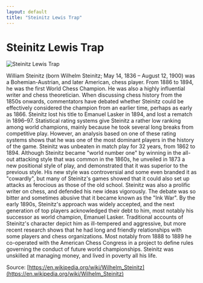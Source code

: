 ```yaml
---
layout: default
title: "Steinitz Lewis Trap"
---
```


# Steinitz Lewis Trap

![Steinitz Lewis Trap](https://www.thechesswebsite.com/wp-content/uploads/2024/02/1-steinitz-lewis-trap-bishop-opening.png)

William Steinitz (born Wilhelm Steinitz; May 14, 1836 – August 12, 1900) was a Bohemian-Austrian, and later American, chess player. From 1886 to 1894, he was the first World Chess Champion. He was also a highly influential writer and chess theoretician.
When discussing chess history from the 1850s onwards, commentators have debated whether Steinitz could be effectively considered the champion from an earlier time, perhaps as early as 1866. Steinitz lost his title to Emanuel Lasker in 1894, and lost a rematch in 1896–97.
Statistical rating systems give Steinitz a rather low ranking among world champions, mainly because he took several long breaks from competitive play. However, an analysis based on one of these rating systems shows that he was one of the most dominant players in the history of the game. Steinitz was unbeaten in match play for 32 years, from 1862 to 1894.
Although Steinitz became "world number one" by winning in the all-out attacking style that was common in the 1860s, he unveiled in 1873 a new positional style of play, and demonstrated that it was superior to the previous style. His new style was controversial and some even branded it as "cowardly", but many of Steinitz's games showed that it could also set up attacks as ferocious as those of the old school.
Steinitz was also a prolific writer on chess, and defended his new ideas vigorously. The debate was so bitter and sometimes abusive that it became known as the "Ink War". By the early 1890s, Steinitz's approach was widely accepted, and the next generation of top players acknowledged their debt to him, most notably his successor as world champion, Emanuel Lasker.
Traditional accounts of Steinitz's character depict him as ill-tempered and aggressive, but more recent research shows that he had long and friendly relationships with some players and chess organizations. Most notably from 1888 to 1889 he co-operated with the American Chess Congress in a project to define rules governing the conduct of future world championships. Steinitz was unskilled at managing money, and lived in poverty all his life.

Source: [https://en.wikipedia.org/wiki/Wilhelm_Steinitz](https://en.wikipedia.org/wiki/Wilhelm_Steinitz)
